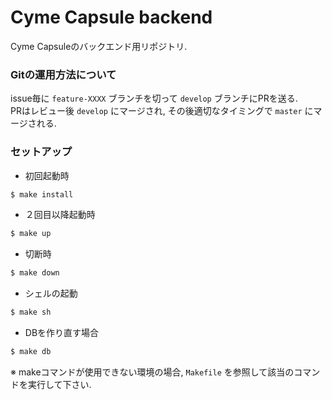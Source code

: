 # Cyme Capsule backend
Cyme Capsuleのバックエンド用リポジトリ.

### Gitの運用方法について

issue毎に `feature-XXXX` ブランチを切って `develop` ブランチにPRを送る.  
PRはレビュー後 `develop` にマージされ, その後適切なタイミングで `master` にマージされる.

### セットアップ

- 初回起動時

```bash
$ make install
```

- ２回目以降起動時

```bash
$ make up
```

- 切断時

```bash
$ make down
```

- シェルの起動

```bash
$ make sh
```

- DBを作り直す場合

```bash
$ make db
```

※ makeコマンドが使用できない環境の場合, `Makefile` を参照して該当のコマンドを実行して下さい.